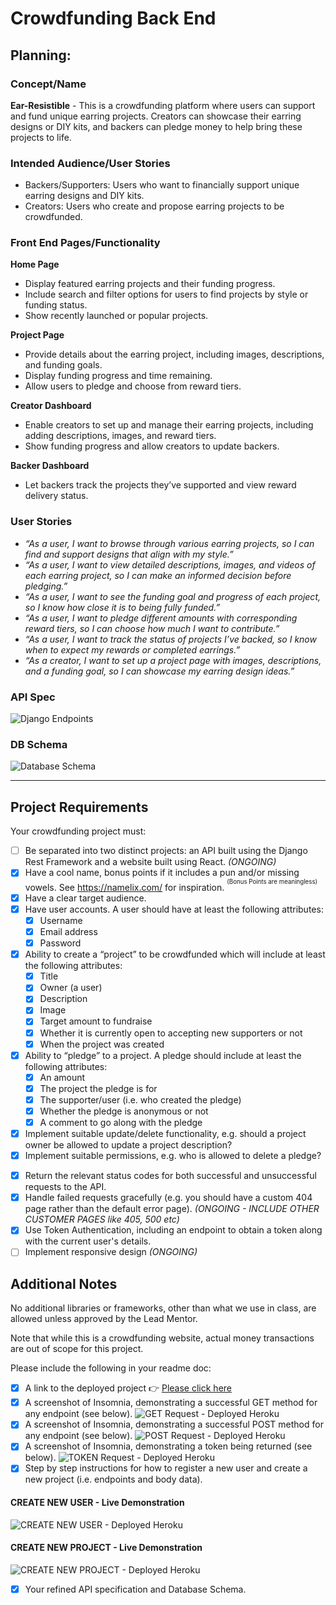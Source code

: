 # Crowdfunding Back End

## Planning:
### Concept/Name
**Ear-Resistible** - This is a crowdfunding platform where users can support and fund unique earring projects. Creators can showcase their earring designs or DIY kits, and backers can pledge money to help bring these projects to life.

### Intended Audience/User Stories
- Backers/Supporters: Users who want to financially support unique earring designs and DIY kits.
- Creators: Users who create and propose earring projects to be crowdfunded.

### Front End Pages/Functionality
**Home Page**
- Display featured earring projects and their funding progress.
- Include search and filter options for users to find projects by style or funding status.
- Show recently launched or popular projects.

**Project Page**
- Provide details about the earring project, including images, descriptions, and funding goals.
- Display funding progress and time remaining.
- Allow users to pledge and choose from reward tiers.

**Creator Dashboard**
- Enable creators to set up and manage their earring projects, including adding descriptions, images, and reward tiers.
- Show funding progress and allow creators to update backers.

**Backer Dashboard**
- Let backers track the projects they’ve supported and view reward delivery status.

### User Stories
- _“As a user, I want to browse through various earring projects, so I can find and support designs that align with my style.”_
- _“As a user, I want to view detailed descriptions, images, and videos of each earring project, so I can make an informed decision before pledging.”_
- _“As a user, I want to see the funding goal and progress of each project, so I know how close it is to being fully funded.”_
- _“As a user, I want to pledge different amounts with corresponding reward tiers, so I can choose how much I want to contribute.”_
- _“As a user, I want to track the status of projects I’ve backed, so I know when to expect my rewards or completed earrings.”_
- _“As a creator, I want to set up a project page with images, descriptions, and a funding goal, so I can showcase my earring design ideas.”_

### API Spec
![Django Endpoints](./README_img/API_Spec.png)

### DB Schema
![Database Schema](./README_img/Database%20Schema.drawio.png)

-------------------------------------------------------------------------------------------------------------------------------------

## Project Requirements
Your crowdfunding project must:

- [ ] Be separated into two distinct projects: an API built using the Django Rest Framework and a website built using React. *(ONGOING)*
- [X] Have a cool name, bonus points if it includes a pun and/or missing vowels. See https://namelix.com/ for inspiration. <sup><sup>(Bonus Points are meaningless)</sup></sup>
- [X] Have a clear target audience.
- [X] Have user accounts. A user should have at least the following attributes:
  - [X] Username
  - [X] Email address
  - [X] Password
- [X] Ability to create a “project” to be crowdfunded which will include at least the following attributes:
  - [X] Title
  - [X] Owner (a user)
  - [X] Description
  - [X] Image
  - [X] Target amount to fundraise
  - [X] Whether it is currently open to accepting new supporters or not
  - [X] When the project was created
- [X] Ability to “pledge” to a project. A pledge should include at least the following attributes:
  - [X] An amount
  - [X] The project the pledge is for
  - [X] The supporter/user (i.e. who created the pledge)
  - [X] Whether the pledge is anonymous or not
  - [X] A comment to go along with the pledge
- [X] Implement suitable update/delete functionality, e.g. should a project owner be allowed to update a project description?
  <!-- Create a general user with an API token - SEE IMPORTANT NOTES -->
- [X] Implement suitable permissions, e.g. who is allowed to delete a pledge?
  <!-- Create a general user with an API token - SEE IMPORTANT NOTES -->
<!-- Supporter can delete their pledge to a project, when they're logged in -->
<!-- Project owner can modify / delete their project, when they're logged in AND if they're the owner of the project -->
- [X] Return the relevant status codes for both successful and unsuccessful requests to the API.
- [X] Handle failed requests gracefully (e.g. you should have a custom 404 page rather than the default error page). *(ONGOING - INCLUDE OTHER CUSTOMER PAGES like 405, 500 etc)*
- [X] Use Token Authentication, including an endpoint to obtain a token along with the current user's details.
- [ ] Implement responsive design *(ONGOING)*

## Additional Notes
No additional libraries or frameworks, other than what we use in class, are allowed unless approved by the Lead Mentor.

Note that while this is a crowdfunding website, actual money transactions are out of scope for this project.

Please include the following in your readme doc:
- [X] A link to the deployed project 👉 [Please click here](https://earisistable-6e77c5ae1c72.herokuapp.com/)
- [X] A screenshot of Insomnia, demonstrating a successful GET method for any endpoint (see below).
![GET Request - Deployed Heroku](./README_img/Screenshot_GetRequest.gif)
- [X] A screenshot of Insomnia, demonstrating a successful POST method for any endpoint (see below).
![POST Request - Deployed Heroku](./README_img/Screenshot_PostRequest.gif)
- [X] A screenshot of Insomnia, demonstrating a token being returned (see below).
![TOKEN Request - Deployed Heroku](./README_img/Screenshot_TokenRequest.gif)
- [X] Step by step instructions for how to register a new user and create a new project (i.e. endpoints and body data).
####  CREATE NEW USER - Live Demonstration
![CREATE NEW USER - Deployed Heroku](./README_img/Screenshot_CreateNewUser.gif)
####  CREATE NEW PROJECT - Live Demonstration
![CREATE NEW PROJECT - Deployed Heroku](./README_img/Screenshot_CreateNewProject.gif)
- [X] Your refined API specification and Database Schema.